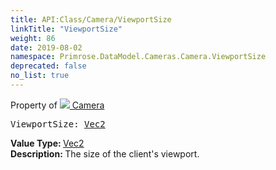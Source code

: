 ```yaml
---
title: API:Class/Camera/ViewportSize
linkTitle: "ViewportSize"
weight: 86
date: 2019-08-02
namespace: Primrose.DataModel.Cameras.Camera.ViewportSize
deprecated: false
no_list: true
---
```

Property of <a href="/docs/api-reference/Class/Camera"><img src="/icons/silk/camera.png"/>&nbsp;Camera</a>
<pre class="method-declaration">
ViewportSize: <a class="type" href="/docs/api-reference/DataType/Vec2">Vec2</a></pre>
<b>Value Type: </b>
<a class="type" href="/docs/api-reference/DataType/Vec2">Vec2</a>
<br/>
<b>Description: </b>
The size of the client's viewport.

